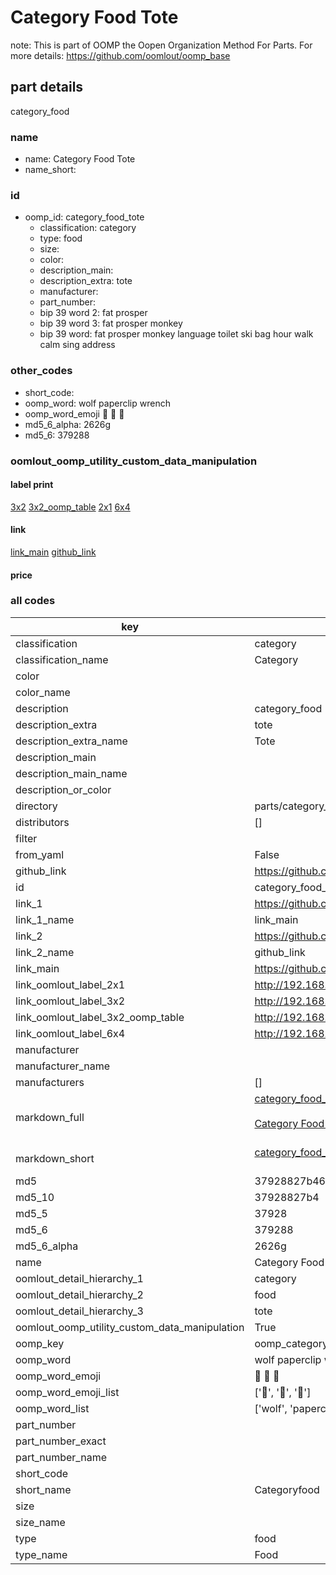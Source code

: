 # Category Food Tote  

note: This is part of OOMP the Oopen Organization Method For Parts. For more details: https://github.com/oomlout/oomp_base

##  part details



category_food

### name
* name: Category Food Tote
* name_short: 
### id
* oomp_id: category_food_tote
  * classification: category
  * type: food
  * size: 
  * color: 
  * description_main: 
  * description_extra: tote
  * manufacturer: 
  * part_number: 
  * bip 39 word 2: fat prosper
  * bip 39 word 3: fat prosper monkey
  * bip 39 word: fat prosper monkey language toilet ski bag hour walk calm sing address

### other_codes
* short_code: 
* oomp_word: wolf paperclip wrench
* oomp_word_emoji :wolf: :paperclip: :wrench:
* md5_6_alpha: 2626g
* md5_6: 379288






### oomlout_oomp_utility_custom_data_manipulation
#### label print
[3x2](http://192.168.1.245:1112/?label=oomp%202626g)
[3x2_oomp_table](http://192.168.1.107:1112/?label=oomp%202626g)
[2x1](http://192.168.1.242:1112/?label=oomp%202626g)
[6x4](http://192.168.1.55:1112/?label=oomp%202626g)    

#### link

[link_main](https://github.com/oomlout/oomlout_oomp_current_version_messy/tree/main/parts/category_food_tote) [github_link](https://github.com/oomlout/oomlout_oomp_part_src/tree/main/parts/category_food_tote)                             

#### price







### all codes 
| key | value |  
| --- | --- |  
| classification | category |  
| classification_name | Category |  
| color |  |  
| color_name |  |  
| description | category_food |  
| description_extra | tote |  
| description_extra_name | Tote |  
| description_main |  |  
| description_main_name |  |  
| description_or_color |   |  
| directory | parts/category_food_tote |  
| distributors | [] |  
| filter |  |  
| from_yaml | False |  
| github_link | https://github.com/oomlout/oomlout_oomp_part_src/tree/main/parts/category_food_tote |  
| id | category_food_tote |  
| link_1 | https://github.com/oomlout/oomlout_oomp_current_version_messy/tree/main/parts/category_food_tote |  
| link_1_name | link_main |  
| link_2 | https://github.com/oomlout/oomlout_oomp_part_src/tree/main/parts/category_food_tote |  
| link_2_name | github_link |  
| link_main | https://github.com/oomlout/oomlout_oomp_current_version_messy/tree/main/parts/category_food_tote |  
| link_oomlout_label_2x1 | http://192.168.1.242:1112/?label=oomp%202626g |  
| link_oomlout_label_3x2 | http://192.168.1.245:1112/?label=oomp%202626g |  
| link_oomlout_label_3x2_oomp_table | http://192.168.1.107:1112/?label=oomp%202626g |  
| link_oomlout_label_6x4 | http://192.168.1.55:1112/?label=oomp%202626g |  
| manufacturer |  |  
| manufacturer_name |  |  
| manufacturers | [] |  
| markdown_full | [category_food_tote](https://github.com/oomlout/oomlout_oomp_current_version_messy/tree/main/parts/category_food_tote)<br>[](https://github.com/oomlout/oomlout_oomp_current_version_messy/tree/main/parts/category_food_tote)<br>[Category Food Tote](https://github.com/oomlout/oomlout_oomp_current_version_messy/tree/main/parts/category_food_tote)<br><br> |  
| markdown_short | [category_food_tote](https://github.com/oomlout/oomlout_oomp_current_version_messy/tree/main/parts/category_food_tote)<br><br> |  
| md5 | 37928827b46e42332971e7cf1e6b229b |  
| md5_10 | 37928827b4 |  
| md5_5 | 37928 |  
| md5_6 | 379288 |  
| md5_6_alpha | 2626g |  
| name | Category Food Tote |  
| oomlout_detail_hierarchy_1 | category |  
| oomlout_detail_hierarchy_2 | food |  
| oomlout_detail_hierarchy_3 | tote |  
| oomlout_oomp_utility_custom_data_manipulation | True |  
| oomp_key | oomp_category_food_tote |  
| oomp_word | wolf paperclip wrench |  
| oomp_word_emoji | :wolf: :paperclip: :wrench: |  
| oomp_word_emoji_list | [':wolf:', ':paperclip:', ':wrench:'] |  
| oomp_word_list | ['wolf', 'paperclip', 'wrench'] |  
| part_number |  |  
| part_number_exact |  |  
| part_number_name |  |  
| short_code |  |  
| short_name | Categoryfood |  
| size |  |  
| size_name |  |  
| type | food |  
| type_name | Food |  
